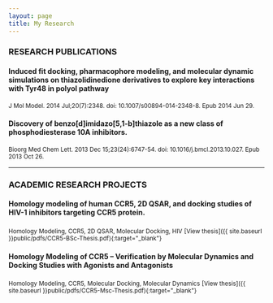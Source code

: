 ```yaml
---
layout: page
title: My Research
---
```







### RESEARCH PUBLICATIONS

#### Induced fit docking, pharmacophore modeling, and molecular dynamic simulations on thiazolidinedione derivatives to explore key interactions with Tyr48 in polyol pathway
<small>J Mol Model. 2014 Jul;20(7):2348. doi: 10.1007/s00894-014-2348-8. Epub 2014 Jun 29.</small>

#### Discovery of benzo[d]imidazo[5,1-b]thiazole as a new class of phosphodiesterase 10A inhibitors.
<small>Bioorg Med Chem Lett. 2013 Dec 15;23(24):6747-54. doi: 10.1016/j.bmcl.2013.10.027. Epub 2013 Oct 26.</small>


--------

### ACADEMIC RESEARCH PROJECTS

#### Homology modeling of human CCR5, 2D QSAR, and docking studies of HIV-1 inhibitors targeting CCR5 protein.
<small>Homology Modeling, CCR5, 2D QSAR, Molecular Docking, HIV</small>
<small>[View thesis]({{ site.baseurl }}public/pdfs/CCR5-BSc-Thesis.pdf){:target="_blank"}</small>

#### Homology Modeling of CCR5 – Verification by Molecular Dynamics and Docking Studies with Agonists and Antagonists
<small>Homology Modeling, CCR5, Molecular Docking, Molecular Dynamics</small>
<small>[View thesis]({{ site.baseurl }}public/pdfs/CCR5-Msc-Thesis.pdf){:target="_blank"}</small>
